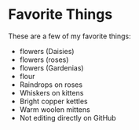 # Favorite Things

These are a few of my favorite things:

- flowers (Daisies)
- flowers (roses)
- flowers (Gardenias)
- flour
- Raindrops on roses
- Whiskers on kittens
- Bright copper kettles
- Warm woolen mittens
- Not editing directly on GitHub
